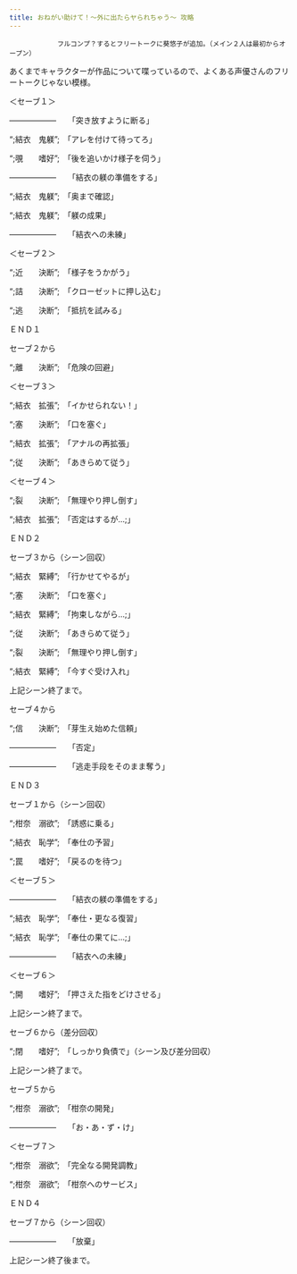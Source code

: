 ```yaml
---
title: おねがい助けて！～外に出たらヤられちゃう～ 攻略
---
```


                フルコンプ？するとフリートークに葵悠子が追加。（メイン２人は最初からオープン）

あくまでキャラクターが作品について喋っているので、よくある声優さんのフリートークじゃない模様。





＜セーブ１＞

――――――　　「突き放すように断る」

“;結衣　鬼躾”;　「アレを付けて待ってろ」

“;覗　　嗜好”;　「後を追いかけ様子を伺う」

――――――　　「結衣の躾の準備をする」

“;結衣　鬼躾”;　「奥まで確認」

“;結衣　鬼躾”;　「躾の成果」

――――――　　「結衣への未練」

＜セーブ２＞

“;近　　決断”;　「様子をうかがう」

“;詰　　決断”;　「クローゼットに押し込む」　

“;逃　　決断”;　「抵抗を試みる」　

ＥＮＤ１





セーブ２から

“;離　　決断”;　「危険の回避」

＜セーブ３＞

“;結衣　拡張”;　「イかせられない！」

“;塞　　決断”;　「口を塞ぐ」

“;結衣　拡張”;　「アナルの再拡張」

“;従　　決断”;　「あきらめて従う」

＜セーブ４＞

“;裂　　決断”;　「無理やり押し倒す」

“;結衣　拡張”;　「否定はするが…;」

ＥＮＤ２





セーブ３から（シーン回収）

“;結衣　緊縛”;　「行かせてやるが」

“;塞　　決断”;　「口を塞ぐ」

“;結衣　緊縛”;　「拘束しながら…;」

“;従　　決断”;　「あきらめて従う」

“;裂　　決断”;　「無理やり押し倒す」

“;結衣　緊縛”;　「今すぐ受け入れ」

上記シーン終了まで。





セーブ４から

“;信　　決断”;　「芽生え始めた信頼」

――――――　　「否定」

――――――　　「逃走手段をそのまま奪う」

ＥＮＤ３





セーブ１から（シーン回収）

“;柑奈　溺欲”;　「誘惑に乗る」

“;結衣　恥学”;　「奉仕の予習」

“;罠　　嗜好”;　「戻るのを待つ」

＜セーブ５＞

――――――　　「結衣の躾の準備をする」

“;結衣　恥学”;　「奉仕・更なる復習」

“;結衣　恥学”;　「奉仕の果てに…;」

――――――　　「結衣への未練」

＜セーブ６＞

“;開　　嗜好”;　「押さえた指をどけさせる」

上記シーン終了まで。





セーブ６から（差分回収）

“;閉　　嗜好”;　「しっかり負債で」（シーン及び差分回収）

上記シーン終了まで。





セーブ５から

“;柑奈　溺欲”;　「柑奈の開発」

――――――　　「お・あ・ず・け」

＜セーブ７＞

“;柑奈　溺欲”;　「完全なる開発調教」

“;柑奈　溺欲”;　「柑奈へのサービス」

ＥＮＤ４





セーブ７から（シーン回収）

――――――　　「放棄」

上記シーン終了後まで。


              
